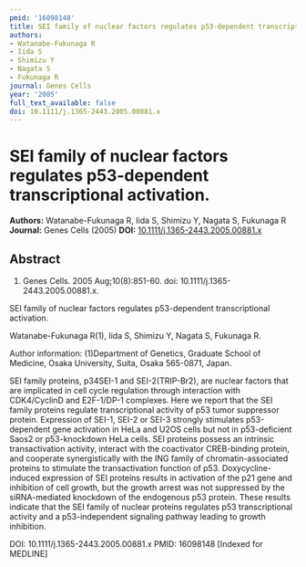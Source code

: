 ```yaml
---
pmid: '16098148'
title: SEI family of nuclear factors regulates p53-dependent transcriptional activation.
authors:
- Watanabe-Fukunaga R
- Iida S
- Shimizu Y
- Nagata S
- Fukunaga R
journal: Genes Cells
year: '2005'
full_text_available: false
doi: 10.1111/j.1365-2443.2005.00881.x
---
```


# SEI family of nuclear factors regulates p53-dependent transcriptional activation.
**Authors:** Watanabe-Fukunaga R, Iida S, Shimizu Y, Nagata S, Fukunaga R
**Journal:** Genes Cells (2005)
**DOI:** [10.1111/j.1365-2443.2005.00881.x](https://doi.org/10.1111/j.1365-2443.2005.00881.x)

## Abstract

1. Genes Cells. 2005 Aug;10(8):851-60. doi: 10.1111/j.1365-2443.2005.00881.x.

SEI family of nuclear factors regulates p53-dependent transcriptional 
activation.

Watanabe-Fukunaga R(1), Iida S, Shimizu Y, Nagata S, Fukunaga R.

Author information:
(1)Department of Genetics, Graduate School of Medicine, Osaka University, Suita, 
Osaka 565-0871, Japan.

SEI family proteins, p34SEI-1 and SEI-2(TRIP-Br2), are nuclear factors that are 
implicated in cell cycle regulation through interaction with CDK4/CyclinD and 
E2F-1/DP-1 complexes. Here we report that the SEI family proteins regulate 
transcriptional activity of p53 tumor suppressor protein. Expression of SEI-1, 
SEI-2 or SEI-3 strongly stimulates p53-dependent gene activation in HeLa and 
U2OS cells but not in p53-deficient Saos2 or p53-knockdown HeLa cells. SEI 
proteins possess an intrinsic transactivation activity, interact with the 
coactivator CREB-binding protein, and cooperate synergistically with the ING 
family of chromatin-associated proteins to stimulate the transactivation 
function of p53. Doxycycline-induced expression of SEI proteins results in 
activation of the p21 gene and inhibition of cell growth, but the growth arrest 
was not suppressed by the siRNA-mediated knockdown of the endogenous p53 
protein. These results indicate that the SEI family of nuclear proteins 
regulates p53 transcriptional activity and a p53-independent signaling pathway 
leading to growth inhibition.

DOI: 10.1111/j.1365-2443.2005.00881.x
PMID: 16098148 [Indexed for MEDLINE]
